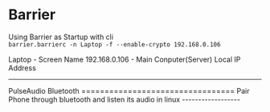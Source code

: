 Barrier
====
Using Barrier as Startup with cli<br/>
`barrier.barrierc -n Laptop -f --enable-crypto 192.168.0.106`

Laptop - Screen Name
192.168.0.106 - Main Conputer(Server) Local IP Address

<hr/>
PulseAudio Bluetooth
=================================
Pair Phone through bluetooth and listen its audio in linux
------------------

